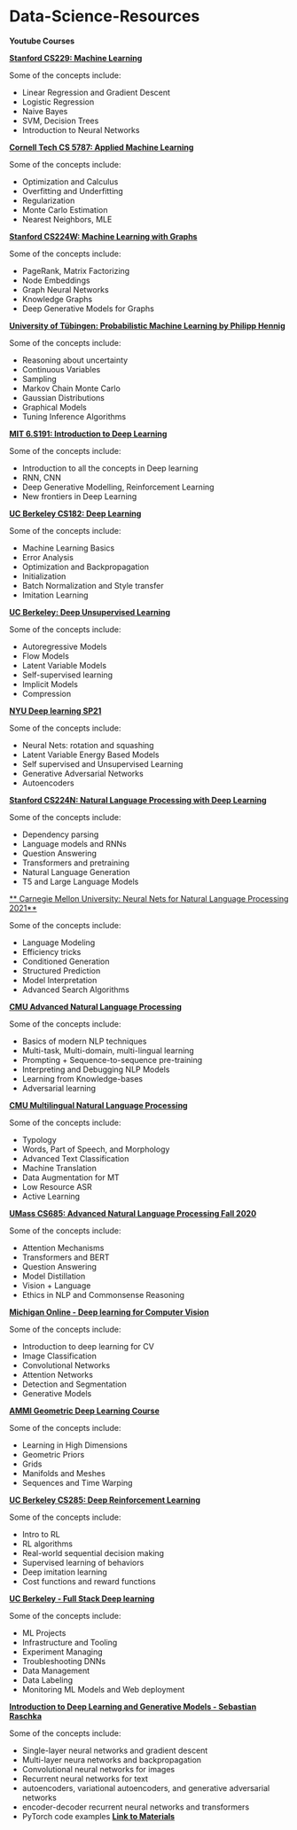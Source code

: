 # Data-Science-Resources

**Youtube Courses**

[**Stanford CS229: Machine Learning**](https://www.youtube.com/playlist?list=PLoROMvodv4rMiGQp3WXShtMGgzqpfVfbU)

Some of the concepts include:
- Linear Regression and Gradient Descent
- Logistic Regression
- Naive Bayes
- SVM, Decision Trees
- Introduction to Neural Networks 

[**Cornell Tech CS 5787: Applied Machine Learning**](https://www.youtube.com/playlist?list=PL2UML_KCiC0UlY7iCQDSiGDMovaupqc83)

Some of the concepts include:
- Optimization and Calculus
- Overfitting and Underfitting
- Regularization
- Monte Carlo Estimation
- Nearest Neighbors, MLE 

[**Stanford CS224W: Machine Learning with Graphs**](https://www.youtube.com/playlist?list=PLoROMvodv4rPLKxIpqhjhPgdQy7imNkDn)

Some of the concepts include:
- PageRank, Matrix Factorizing
- Node Embeddings
- Graph Neural Networks
- Knowledge Graphs
- Deep Generative Models for Graphs

[**University of Tübingen: Probabilistic Machine Learning by Philipp Hennig**](https://www.youtube.com/playlist?list=PL05umP7R6ij1tHaOFY96m5uX3J21a6yNd)

Some of the concepts include:
- Reasoning about uncertainty
- Continuous Variables
- Sampling
- Markov Chain Monte Carlo
- Gaussian Distributions
- Graphical Models
- Tuning Inference Algorithms  

[**MIT 6.S191: Introduction to Deep Learning**](https://www.youtube.com/playlist?list=PLtBw6njQRU-rwp5__7C0oIVt26ZgjG9NI)

Some of the concepts include:
- Introduction to all the concepts in Deep learning
- RNN, CNN
- Deep Generative Modelling, Reinforcement Learning
- New frontiers in Deep Learning 

[**UC Berkeley CS182: Deep Learning**](https://www.youtube.com/playlist?list=PL_iWQOsE6TfVmKkQHucjPAoRtIJYt8a5A)

Some of the concepts include:
- Machine Learning Basics
- Error Analysis
- Optimization and Backpropagation
- Initialization
- Batch Normalization and Style transfer
- Imitation Learning 

[**UC Berkeley: Deep Unsupervised Learning**](https://www.youtube.com/playlist?list=PLwRJQ4m4UJjPiJP3691u-qWwPGVKzSlNP)

Some of the concepts include:
- Autoregressive Models
- Flow Models
- Latent Variable Models
- Self-supervised learning
- Implicit Models
- Compression 

[**NYU Deep learning SP21**](https://www.youtube.com/playlist?list=PLLHTzKZzVU9e6xUfG10TkTWApKSZCzuBI)

Some of the concepts include:
- Neural Nets: rotation and squashing
- Latent Variable Energy Based Models
- Self supervised and Unsupervised Learning
- Generative Adversarial Networks
- Autoencoders

[**Stanford CS224N: Natural Language Processing with Deep Learning**](https://www.youtube.com/playlist?list=PLoROMvodv4rOSH4v6133s9LFPRHjEmbmJ)

Some of the concepts include:
- Dependency parsing
- Language models and RNNs
- Question Answering
- Transformers and pretraining
- Natural Language Generation
- T5 and Large Language Models

[** Carnegie Mellon University: Neural Nets for Natural Language Processing 2021**](https://www.youtube.com/playlist?list=PL8PYTP1V4I8AkaHEJ7lOOrlex-pcxS-XV)

Some of the concepts include:
- Language Modeling
- Efficiency tricks
- Conditioned Generation
- Structured Prediction
- Model Interpretation
- Advanced Search Algorithms

[**CMU Advanced Natural Language Processing**](https://www.youtube.com/playlist?list=PL8PYTP1V4I8AYSXn_GKVgwXVluCT9chJ6)

Some of the concepts include:
- Basics of modern NLP techniques
- Multi-task, Multi-domain, multi-lingual learning
- Prompting + Sequence-to-sequence pre-training
- Interpreting and Debugging NLP Models
- Learning from Knowledge-bases
- Adversarial learning

[**CMU Multilingual Natural Language Processing**](https://www.youtube.com/playlist?list=PL8PYTP1V4I8CHhppU6n1Q9-04m96D9gt5)

Some of the concepts include:
- Typology
- Words, Part of Speech, and Morphology
- Advanced Text Classification
- Machine Translation
- Data Augmentation for MT
- Low Resource ASR
- Active Learning

[**UMass CS685: Advanced Natural Language Processing Fall 2020**](https://www.youtube.com/playlist?list=PLWnsVgP6CzadmQX6qevbar3_vDBioWHJL)

Some of the concepts include: 
- Attention Mechanisms
- Transformers and BERT
- Question Answering
- Model Distillation
- Vision + Language
- Ethics in NLP and Commonsense Reasoning

[**Michigan Online - Deep learning for Computer Vision**](https://www.youtube.com/playlist?list=PL5-TkQAfAZFbzxjBHtzdVCWE0Zbhomg7r)

Some of the concepts include:
- Introduction to deep learning for CV
- Image Classification
- Convolutional Networks
- Attention Networks
- Detection and Segmentation
- Generative Models

[**AMMI Geometric Deep Learning Course**](https://www.youtube.com/playlist?list=PLn2-dEmQeTfQ8YVuHBOvAhUlnIPYxkeu3)

Some of the concepts include: 
- Learning in High Dimensions
- Geometric Priors
- Grids
- Manifolds and Meshes
- Sequences and Time Warping

[**UC Berkeley CS285: Deep Reinforcement Learning**](https://www.youtube.com/playlist?list=PL_iWQOsE6TfURIIhCrlt-wj9ByIVpbfGc)

Some of the concepts include:
- Intro to RL
- RL algorithms
- Real-world sequential decision making
- Supervised learning of behaviors
- Deep imitation learning
- Cost functions and reward functions

[**UC Berkeley - Full Stack Deep learning**](https://www.youtube.com/playlist?list=PL1T8fO7ArWlcWg04OgNiJy91PywMKT2lv)

Some of the concepts include: 
- ML Projects
- Infrastructure and Tooling
- Experiment Managing
- Troubleshooting DNNs
- Data Management
- Data Labeling
- Monitoring ML Models and Web deployment

[**Introduction to Deep Learning and Generative Models - Sebastian Raschka**](https://www.youtube.com/playlist?list=PLTKMiZHVd_2KJtIXOW0zFhFfBaJJilH51)

Some of the concepts include: 
- Single-layer neural networks and gradient descent
- Multi-layer neura networks and backpropagation
- Convolutional neural networks for images
- Recurrent neural networks for text
- autoencoders, variational autoencoders, and generative adversarial networks
- encoder-decoder recurrent neural networks and transformers
- PyTorch code examples
[**Link to Materials**](https://sebastianraschka.com/blog/2021/dl-course.html)
